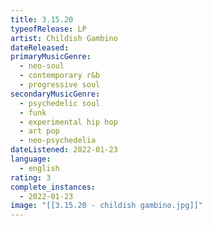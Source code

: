 ```yaml
---
title: 3.15.20
typeofRelease: LP
artist: Childish Gambino
dateReleased:
primaryMusicGenre:
  - neo-soul
  - contemporary r&b
  - progressive soul
secondaryMusicGenre:
  - psychedelic soul
  - funk
  - experimental hip hop
  - art pop
  - neo-psychedelia
dateListened: 2022-01-23
language:
  - english
rating: 3
complete_instances:
  - 2022-01-23
image: "[[3.15.20 - childish gambino.jpg]]"
---
```

